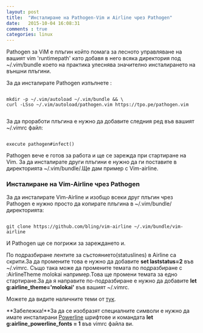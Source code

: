 ```yaml
---
layout: post
title:  "Инсталиране на Pathogen-Vim и Airline чрез Pathogen"
date:   2015-10-04 16:08:31
comments : true
categories: linux
---
```


Pathogen за ViM е плъгин който помага за лесното управляване на вашият vim 'runtimepath' като добавя в него всяка директория под ~/.vim/bundle което на практика улеснява значително инсталирането на външни плъгини.

За да инсталирате Pathogen изпълнете : 

<pre><code>
mkdir -p ~/.vim/autoload ~/.vim/bundle && \
curl -LSso ~/.vim/autoload/pathogen.vim https://tpo.pe/pathogen.vim

</code></pre>

За да проработи плъгина е нужно да добавите следния ред във вашият ~/.vimrc файл:

<pre><code>
execute pathogen#infect()
</code></pre>

Pathogen вече е готов за работа и ще се зарежда при стартиране на Vim.
За да инсталирате други плъгини е нужно да ги поставите в директорията ~/.vim/bundle/.Ще дам пример с Vim-airline.


<h3>Инсталиране на Vim-Airline чрез Pathogen</h3>


За да инсталирате Vim-Airline и изобщо всеки друг плъгин чрез Pathogen е нужно просто да копирате плъгина в ~/.vim/bundle/ директорията:

<pre><code>
git clone https://github.com/bling/vim-airline ~/.vim/bundle/vim-airline
</code></pre>

И Pathogen ще се погрижи за зареждането и.

По подразбиране лентите за състоянието(statuslines) в Airline са скрити.За да промените това е нужно да добавите **set laststatus=2** във  ~/.vimrc.
Също така може да промените темата по подразбиране с :AirlineTheme molokai например.Това ще промени темата за едно стартиране.За да я направите по-подразбиране е нужно да добавите **let g:airline_theme='molokai'** във вашият ~/.vimrc.

Можете да видите наличните теми от [тук](https://github.com/bling/vim-airline/wiki/Screenshots).


**Забележка!**За да се изобразят специалните символи е нужно да имате инсталирани [Powerline](https://github.com/powerline/fonts) шрифтове и командата **let g:airline_powerline_fonts = 1** във vimrc файла ви.